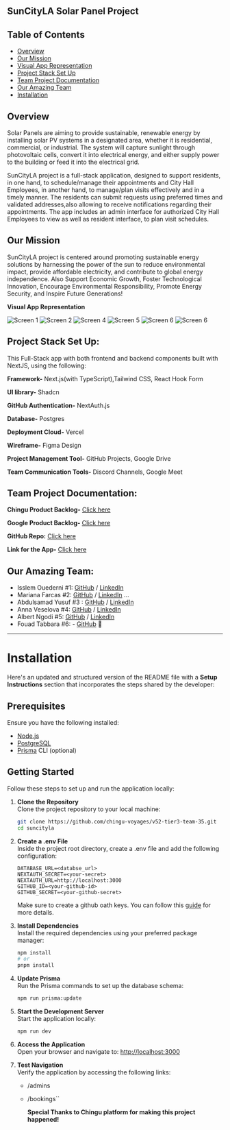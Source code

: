 ## SunCityLA Solar Panel Project
## Table of Contents

* [Overview](#overview)
* [Our Mission](#Our-Mission)
* [Visual App Representation](#Visual-App-Representation)
* [Project Stack Set Up](#Project-Stack-Set-Up)
* [Team Project Documentation](#Team-Project-Documentation)
* [Our Amazing Team](#Our-Amazing-Team)
* [Installation](#installation)

## Overview
Solar Panels are aiming to provide sustainable, renewable energy by installing solar PV systems in a designated area, whether it is residential, commercial, or industrial. The system will capture sunlight through photovoltaic cells, convert it into electrical energy, and either supply power to the building or feed it into the electrical grid.

SunCityLA project is a full-stack application, designed to support residents, in one hand, to schedule/manage their appointments and City Hall Employees, in another hand, to manage/plan visits effectively and in a timely manner. The  residents can submit requests using preferred times and validated addresses,also allowing to receive notifications regarding their appointments. 
The app includes an admin interface for authorized City Hall Employees to view as well as resident interface, to plan visit schedules.

## Our Mission 
SunCityLA project is centered around promoting sustainable energy solutions by harnessing the power of the sun to reduce environmental impact, provide affordable electricity, and contribute to global energy independence. Also Support Economic Growth, Foster Technological Innovation, Encourage Environmental Responsibility, Promote Energy Security, and Inspire Future Generations! 

**Visual App Representation** 

![Screen 1](https://github.com/user-attachments/assets/e2308e3a-cbb2-43f8-b47e-bccb5e458103)
![Screen 2](https://github.com/user-attachments/assets/9a06fec0-ef94-4db6-b2d4-78bde358d4a0)
![Screen 4](https://github.com/user-attachments/assets/6cf2c200-7a5f-4080-b897-2e62b84ce98b)
![Screen 5](https://github.com/user-attachments/assets/d0e52dd8-14e8-4491-b50f-359aeec6c286)
![Screen 6](https://github.com/user-attachments/assets/e65420a4-b5be-428b-be19-9bd072c04291)
![Screen 6](https://github.com/user-attachments/assets/1e0ac834-47cb-464e-95fb-36882de026d8)








## Project Stack Set Up:
This Full-Stack app with both frontend and backend components built with NextJS, using the following:

**Framework-** Next.js(with TypeScript),Tailwind CSS, React Hook Form

**UI library-** Shadcn

**GitHub Authentication-** NextAuth.js

**Database-** Postgres
 
**Deployment Cloud-** Vercel

**Wireframe-** Figma Design

**Project Management Tool-** GitHub Projects, Google Drive

**Team Communication Tools-** Discord Channels, Google Meet


## Team Project Documentation:

**Chingu Product Backlog-** [Click here](https://github.com/orgs/chingu-voyages/projects/277/views/1)

**Google Product Backlog-** [Click here](https://docs.google.com/document/d/1KYfGvCHYQ9AB2acP4Q80EEOivD5hVsxkwRixL91ZFto/edit?tab=t.0)

**GitHub Repo:** [Click here](https://github.com/chingu-voyages/v52-tier3-team-35)

**Link for the App-** [Click here](https://v52-tier3-team-35-v8ru.vercel.app/)
           

## Our Amazing Team:

- Isslem Ouederni #1: [GitHub](https://github.com/EslemOuederni) / [LinkedIn](https://www.linkedin.com/in/isslem-ouederni-858a13182/)
- Mariana Farcas #2: [GitHub](https://github.com/MarianaFarcas) / [LinkedIn](https://linkedin.com/in/mariana-f-6592661b5) ...
- Abdulsamad Yusuf #3 : [GitHub](https://github.com/samad13) / [LinkedIn](www.linkedin.com/in/abdulsamad-yusuf-ba0064178)
- Anna Veselova #4: [GitHub](https://github.com/AnyaVeselova) / [LinkedIn](https://www.linkedin.com/in/anna-veselova-3640752a0/)
- Albert Ngodi #5: [GitHub](https://github.com/ngodi) / [LinkedIn](https://linkedin.com/in/albertngodi)
- Fouad Tabbara #6: - [GitHub](https://github.com/fmtabbara) 🥷

---

# Installation
Here's an updated and structured version of the README file with a **Setup Instructions** section that incorporates the steps shared by the developer:

## Prerequisites

Ensure you have the following installed:

* [Node.js](https://nodejs.org/)
* [PostgreSQL](https://www.postgresql.org/)
* [Prisma](https://www.prisma.io/) CLI (optional)

## Getting Started

Follow these steps to set up and run the application locally:

1. **Clone the Repository**  
   Clone the project repository to your local machine:

   ```bash
   git clone https://github.com/chingu-voyages/v52-tier3-team-35.git
   cd suncityla

2. **Create a .env File**  
   Inside the project root directory, create a .env file and add the following configuration:  

   ```env
   DATABASE_URL=<databse_url>
   NEXTAUTH_SECRET=<your-secret>
   NEXTAUTH_URL=http://localhost:3000
   GITHUB_ID=<your-github-id>
   GITHUB_SECRET=<your-github-secret>
   ```

   Make sure to create a github oath keys. You can follow this [guide](https://authjs.dev/guides/configuring-github) for more details.

3. **Install Dependencies**  
   Install the required dependencies using your preferred package manager:

   ```bash
   npm install
   # or
   pnpm install
   ```

4. **Update Prisma**  
   Run the Prisma commands to set up the database schema:

   ```bash
   npm run prisma:update
   ```

5. **Start the Development Server**  
   Start the application locally:

   ```bash
   npm run dev
   ```

6. **Access the Application**  
   Open your browser and navigate to:
   [http://localhost:3000](http://localhost:3000)

7. **Test Navigation**  
   Verify the application by accessing the following links:
   * /admins
   * /bookings``
  
     **Special Thanks to Chingu platform for making this project happened!**

